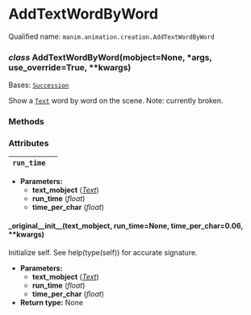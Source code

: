 # AddTextWordByWord

Qualified name: `manim.animation.creation.AddTextWordByWord`

### *class* AddTextWordByWord(mobject=None, \*args, use_override=True, \*\*kwargs)

Bases: [`Succession`](manim.animation.composition.Succession.md#manim.animation.composition.Succession)

Show a [`Text`](manim.mobject.text.text_mobject.Text.md#manim.mobject.text.text_mobject.Text) word by word on the scene. Note: currently broken.

### Methods

### Attributes

| `run_time`   |    |
|--------------|----|
* **Parameters:**
  * **text_mobject** ([*Text*](manim.mobject.text.text_mobject.Text.md#manim.mobject.text.text_mobject.Text))
  * **run_time** (*float*)
  * **time_per_char** (*float*)

#### \_original_\_init_\_(text_mobject, run_time=None, time_per_char=0.06, \*\*kwargs)

Initialize self.  See help(type(self)) for accurate signature.

* **Parameters:**
  * **text_mobject** ([*Text*](manim.mobject.text.text_mobject.Text.md#manim.mobject.text.text_mobject.Text))
  * **run_time** (*float*)
  * **time_per_char** (*float*)
* **Return type:**
  None
